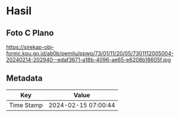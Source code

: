 # Hasil

## Foto C Plano

https://sirekap-obj-formc.kpu.go.id/ab0b/pemilu/ppwp/73/01/11/20/05/7301112005004-20240214-202940--edaf3671-a18b-4096-ae65-e6208b18605f.jpg


## Metadata

| Key        | Value               |
| ---------- | ------------------- |
| Time Stamp | 2024-02-15 07:00:44 |



